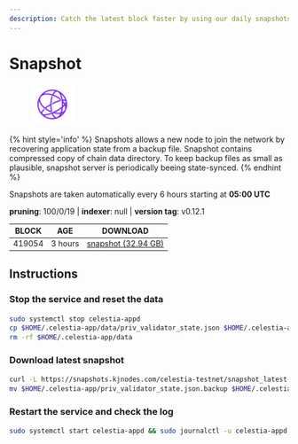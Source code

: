 ```yaml
---
description: Catch the latest block faster by using our daily snapshots.
---
```


# Snapshot

<figure><img src="https://raw.githubusercontent.com/kj89/cosmos-images/main/logos/celestia.png" alt=""><figcaption></figcaption></figure>

{% hint style='info' %}
Snapshots allows a new node to join the network by recovering application state from a backup file. 
Snapshot contains compressed copy of chain data directory. To keep backup files as small as plausible, 
snapshot server is periodically beeing state-synced.
{% endhint %}

Snapshots are taken automatically every 6 hours starting at **05:00 UTC**

**pruning**: 100/0/19 | **indexer**: null | **version tag**: v0.12.1

| BLOCK             | AGE             | DOWNLOAD                                                                                            |
| ----------------- | --------------- | --------------------------------------------------------------------------------------------------- |
| 419054 | 3 hours | [snapshot (32.94 GB)](https://snapshots.kjnodes.com/celestia-testnet/snapshot\_latest.tar.lz4) |

## Instructions

### Stop the service and reset the data

```bash
sudo systemctl stop celestia-appd
cp $HOME/.celestia-app/data/priv_validator_state.json $HOME/.celestia-app/priv_validator_state.json.backup
rm -rf $HOME/.celestia-app/data
```

### Download latest snapshot

```bash
curl -L https://snapshots.kjnodes.com/celestia-testnet/snapshot_latest.tar.lz4 | tar -Ilz4 -xf - -C $HOME/.celestia-app
mv $HOME/.celestia-app/priv_validator_state.json.backup $HOME/.celestia-app/data/priv_validator_state.json
```

### Restart the service and check the log

```bash
sudo systemctl start celestia-appd && sudo journalctl -u celestia-appd -f --no-hostname -o cat
```
